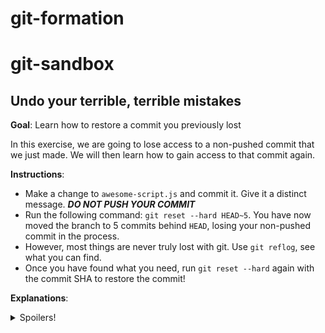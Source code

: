 # git-formation

# git-sandbox

## Undo your terrible, terrible mistakes

**Goal**:
Learn how to restore a commit you previously lost

In this exercise, we are going to lose access to a non-pushed commit that we just made. We will then learn how to gain access to that commit again.

**Instructions**:

- Make a change to `awesome-script.js` and commit it. Give it a distinct message. **_DO NOT PUSH YOUR COMMIT_**
- Run the following command: `git reset --hard HEAD~5`. You have now moved the branch to 5 commits behind `HEAD`, losing your non-pushed commit in the process.
- However, most things are never truly lost with git. Use `git reflog`, see what you can find.
- Once you have found what you need, run `git reset --hard` again with the commit SHA to restore the commit!

**Explanations**:

<details>
    <summary>Spoilers!</summary>

What is `git reflog`?
First understand that `HEAD`, and branches are known as "refs" in git. Refs are just pointers to a commit.
The `reflog`, then, as the name suggests, keeps track of **all activity of all refs across your repo**.

When `HEAD` moves to a commit, or when a branch changes (new commit, a reset etc), that activity can be found along with the corresponding commit SHA in `git reflog`.

Normally, if you screw up your history, you should be able to `git reset --hard origin/<your-branch>`.

However, this will only reset you to the state of your remote repo, NOT the state your local repo was in before. You would lose any un-pushed commits by doing so.

</details>
